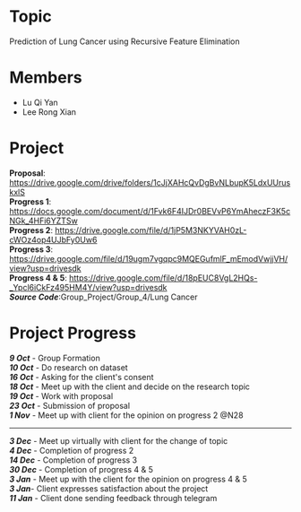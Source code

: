 # Topic
Prediction of Lung Cancer using Recursive Feature Elimination

# Members
- Lu Qi Yan
- Lee Rong Xian

# Project
**Proposal**: https://drive.google.com/drive/folders/1cJjXAHcQvDgBvNLbupK5LdxUUruskxlS <br>
**Progress 1**: https://docs.google.com/document/d/1Fvk6F4IJDr0BEVvP6YmAheczF3K5cNGk_4HFi6YZTSw <br>
**Progress 2**: https://drive.google.com/file/d/1jP5M3NKYVAH0zL-cWOz4op4UJbFy0Uw6<br>
**Progress 3**: https://drive.google.com/file/d/19ugm7vgqpc9MQEGufmlF_mEmodVwjjVH/view?usp=drivesdk<br>
**Progress 4 & 5**: https://drive.google.com/file/d/18pEUC8VgL2HQs-_Ypcl6iCkFz495HM4Y/view?usp=drivesdk<br>
***Source Code***:Group_Project/Group_4/Lung Cancer<br>

# Project Progress
***9 Oct*** - Group Formation <br>
***10 Oct*** - Do research on dataset <br>
***16 Oct*** - Asking for the client's consent <br>
***18 Oct*** - Meet up with the client and decide on the research topic <br>
***19 Oct*** - Work with proposal <br>
***23 Oct*** - Submission of proposal <br>
***1 Nov*** - Meet up with client for the opinion on progress 2 @N28<br>
***
***3 Dec*** - Meet up virtually with client for the change of topic <br>
***4 Dec*** - Completion of progress 2 <br>
***14 Dec*** - Completion of progress 3 <br>
***30 Dec*** - Completion of progress 4 & 5<br>
***3 Jan*** - Meet up with the client for the opinion on progress 4 & 5 <br>
***3 Jan***- Client expresses satisfaction about the project <br>
***11 Jan*** - Client done sending feedback through telegram<br>
